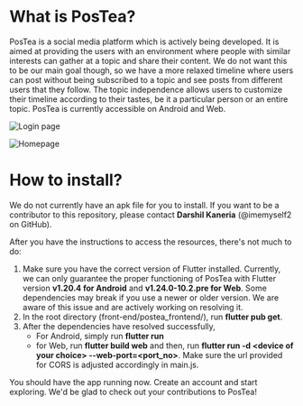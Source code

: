 ﻿# What is PosTea?

PosTea is a social media platform which is actively being developed. It is aimed at providing the users with an environment where people with similar interests can gather at a topic and share their content. We do not want this to be our main goal though, so we have a more relaxed timeline where users can post without being subscribed to a topic and see posts from different users that they follow. The topic independence allows users to customize their timeline according to their tastes, be it a particular person or an entire topic. PosTea is currently accessible on Android and Web.

![Login page](front-end/postea_frontend/design/homepage.png)

![Homepage](front-end/postea_frontend/design/login.png?raw=true)

# How to install?

We do not currently have an apk file for you to install. If you want to be a contributor to this repository, please contact **Darshil Kaneria** (@imemyself2 on GitHub).

After you have the instructions to access the resources, there's not much to do:
1. Make sure you have the correct version of Flutter installed. Currently, we can only guarantee the proper functioning of PosTea with Flutter version **v1.20.4 for Android** and **v1.24.0-10.2.pre for Web**. Some dependencies may break if you use a newer or older version. We are aware of this issue and are actively working on resolving it.
2. In the root directory (front-end/postea_frontend/), run **flutter pub get**.
3. After the dependencies have resolved successfully, 
	- For Android, simply run **flutter run**
	- for Web, run **flutter build web** and then, run **flutter run -d \<device of your choice\> --web-port=\<port_no\>**. Make sure the url provided for CORS is adjusted accordingly in main.js.

You should have the app running now. Create an account and start exploring. We'd be glad to check out your contributions to PosTea!



